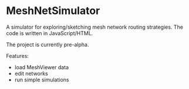 # MeshNetSimulator

A simulator for exploring/sketching mesh network routing strategies.
The code is written in JavaScript/HTML.

The project is currently pre-alpha.

Features:
- load MeshViewer data
- edit networks
- run simple simulations
